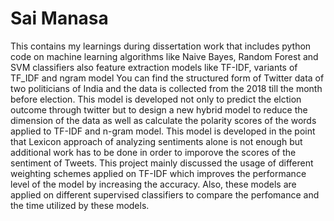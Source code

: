 # Sai Manasa
 This contains my learnings during dissertation work that includes python code on machine learning algorithms like Naive Bayes, Random Forest and SVM classifiers also feature extraction models like TF-IDF, variants of TF_IDF and ngram model
You can find the structured form of Twitter data of two politicians of India and the data is collected from the 2018 till the month before election. 
This model is developed not only to predict the elction outcome through twitter but to design a new hybrid model to reduce the dimension of the data as well as calculate the polarity scores of the words applied to TF-IDF and n-gram model.
This model is developed in the point that Lexicon approach of analyzing sentiments alone is not enough but additional work has to be done in order to imporove the scores of the sentiment of Tweets.
This project mainly discussed the usage of different weighting schemes applied on TF-IDF which improves the performance level of the model by increasing the accuracy.
Also, these models are applied on different supervised classifiers to compare the perfomance and the time utilized by these models.
